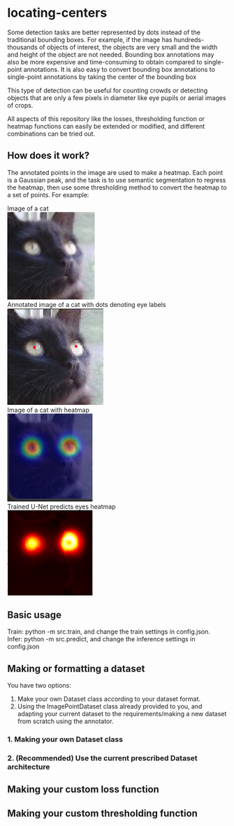# locating-centers 
Some detection tasks are better represented by dots instead of the traditional bounding boxes. For example, if the image has hundreds-thousands of objects of interest, the objects are very small and the width and height of the object are not needed. Bounding box annotations may also be more expensive and time-consuming to obtain compared to single-point annotations. It is also easy to convert bounding box annotations to single-point annotations by taking the center of the bounding box

This type of detection can be useful for counting crowds or detecting objects that are only a few pixels in diameter like eye pupils or aerial images of crops.

All aspects of this repository like the losses, thresholding function or heatmap functions can easily be extended or modified, and different combinations can be tried out.

## How does it work?
The annotated points in the image are used to make a heatmap. Each point is a Gaussian peak, and the task is to use semantic segmentation to regress the heatmap, then use some thresholding method to convert the heatmap to a set of points. For example:

Image of a cat\
<img src="./media/cat_998.png" alt="Image of a cat" width="200"/>\
Annotated image of a cat with dots denoting eye labels\
<img src="./media/dots.png" alt="Annotated image of a cat with dots denoting eye labels" width="220"/>\
Image of a cat with heatmap\
<img src="./media/heatmap.png" alt="Image of a cat with heatmap" width="195"/>\
Trained U-Net predicts eyes heatmap\
<img src="./media/predicted.png" alt="Trained U-Net predicts eyes heatmap" width="195"/>


  
## Basic usage
Train: python -m src.train, and change the train settings in config.json.\
Infer: python -m src.predict, and change the inference settings in config.json




## Making or formatting a dataset  
  
You have two options:

 1. Make your own Dataset class according to your dataset format.
 2. Using the ImagePointDataset class already provided to you, and adapting your current dataset to the requirements/making a new dataset from scratch using the annotator.

### 1. Making your own Dataset class
### 2. (Recommended) Use the current prescribed Dataset architecture

## Making your custom loss function
## Making your custom thresholding function
